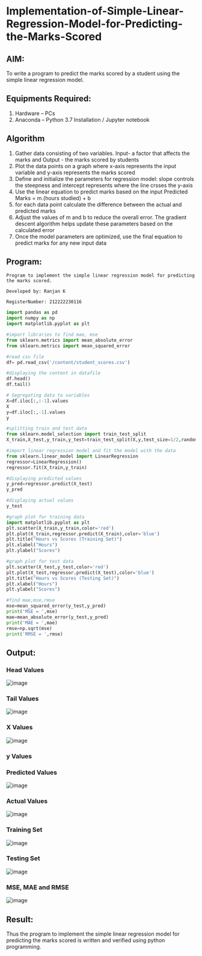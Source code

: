 # Implementation-of-Simple-Linear-Regression-Model-for-Predicting-the-Marks-Scored

## AIM:
To write a program to predict the marks scored by a student using the simple linear regression model.

## Equipments Required:
1. Hardware – PCs
2. Anaconda – Python 3.7 Installation / Jupyter notebook

## Algorithm
1. Gather data consisting of two variables. Input- a factor that affects the marks and Output - the marks scored by students
2. Plot the data points on a graph where x-axis represents the input variable and y-axis represents the marks scored
3. Define and initialize the parameters for regression model: slope controls the steepness and intercept represents where the line crsses the y-axis
4. Use the linear equation to predict marks based on the input Predicted Marks = m.(hours studied) + b
5. for each data point calculate the difference between the actual and predicted marks
6. Adjust the values of m and b to reduce the overall error. The gradient descent algorithm helps update these parameters based on the calculated error
7. Once the model parameters are optimized, use the final equation to predict marks for any new input data

## Program:
```
Program to implement the simple linear regression model for predicting the marks scored.

Developed by: Ranjan K

RegisterNumber: 212222230116
```
```python
import pandas as pd
import numpy as np
import matplotlib.pyplot as plt

#import libraries to find mae, mse
from sklearn.metrics import mean_absolute_error
from sklearn.metrics import mean_squared_error

#read csv file
df= pd.read_csv('/content/student_scores.csv')

#displaying the content in datafile
df.head()
df.tail()

# Segregating data to variables
X=df.iloc[:,:-1].values
X
y=df.iloc[:,-1].values
y

#splitting train and test data
from sklearn.model_selection import train_test_split
X_train,X_test,y_train,y_test=train_test_split(X,y,test_size=1/2,random_state=0)

#import linear regression model and fit the model with the data
from sklearn.linear_model import LinearRegression
regressor=LinearRegression()
regressor.fit(X_train,y_train)

#displaying predicted values
y_pred=regressor.predict(X_test)
y_pred

#displaying actual values
y_test

#graph plot for training data
import matplotlib.pyplot as plt
plt.scatter(X_train,y_train,color='red')
plt.plot(X_train,regressor.predict(X_train),color='blue')
plt.title("Hours vs Scores (Training Set)")
plt.xlabel("Hours")
plt.ylabel("Scores")

#graph plot for test data
plt.scatter(X_test,y_test,color='red')
plt.plot(X_test,regressor.predict(X_test),color='blue')
plt.title("Hours vs Scores (Testing Set)")
plt.xlabel("Hours")
plt.ylabel("Scores")

#find mae,mse,rmse
mse=mean_squared_error(y_test,y_pred)
print('MSE = ',mse)
mae=mean_absolute_error(y_test,y_pred)
print('MAE = ',mae)
rmse=np.sqrt(mse)
print('RMSE = ',rmse)
```

## Output:
### Head Values
![image](https://github.com/user-attachments/assets/f8383e2e-1bcc-4137-b1cd-fd706bd438fb)


### Tail Values

![image](https://github.com/user-attachments/assets/d3b67821-e803-4413-9f0f-415f6b04a21f)

### X Values
![image](https://github.com/user-attachments/assets/a4a3710b-6d70-4286-a728-cc641ba21638)


### y Values


### Predicted Values

![image](https://github.com/user-attachments/assets/eee55077-1f9e-4a60-9471-d5e2a131a6e8)

### Actual Values
![image](https://github.com/user-attachments/assets/0b4bed37-2dea-4330-abcc-cfb278976f69)


### Training Set
![image](https://github.com/user-attachments/assets/d8a0d3b8-d698-4bbf-a7d1-505f963a0734)


### Testing Set
![image](https://github.com/user-attachments/assets/83dc9c01-c442-4aaf-ad30-245eb1905a07)


### MSE, MAE and RMSE
![image](https://github.com/user-attachments/assets/c438fe10-89be-4e8c-9eda-0e436fbf83ca)




## Result:
Thus the program to implement the simple linear regression model for predicting the marks scored is written and verified using python programming.
